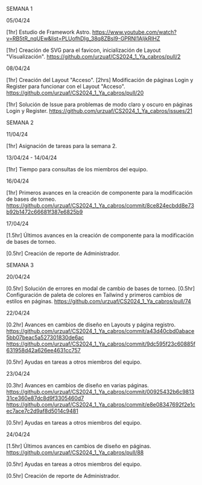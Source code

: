SEMANA 1

05/04/24

[1hr] Estudio de Framework Astro.
https://www.youtube.com/watch?v=RB5tR_nqUEw&list=PLUofhDIg_38q8ZBsl9-GPRNI1AIjkRIHZ

[1hr] Creación de SVG para el favicon, inicialización de Layout "Visualización".
https://github.com/urzuaf/CS2024_1_Ya_cabros/pull/2

08/04/24

[1hr] Creación del Layout "Acceso".
[2hrs] Modificación de páginas Login y Register para funcionar con el Layout "Acceso".
https://github.com/urzuaf/CS2024_1_Ya_cabros/pull/20

[1hr] Solución de Issue para problemas de modo claro y oscuro en páginas Login y Register.
https://github.com/urzuaf/CS2024_1_Ya_cabros/issues/21

SEMANA 2

11/04/24

[1hr] Asignación de tareas para la semana 2.

13/04/24 - 14/04/24

[1hr] Tiempo para consultas de los miembros del equipo.

16/04/24

[1hr] Primeros avances en la creación de componente para la modificación de bases de torneo.
https://github.com/urzuaf/CS2024_1_Ya_cabros/commit/8ce824ecbdd8e73b92b1472c66681f387e6825b9

17/04/24

[1.5hr] Últimos avances en la creación de componente para la modificación de bases de torneo.


[0.5hr] Creación de reporte de Administrador.

SEMANA 3

20/04/24

[0.5hr] Solución de errores en modal de cambio de bases de torneo.
[0.5hr] Configuración de paleta de colores en Tailwind y primeros cambios de estilos en páginas.
https://github.com/urzuaf/CS2024_1_Ya_cabros/pull/74

22/04/24

[0.2hr] Avances en cambios de diseño en Layouts y página registro.
https://github.com/urzuaf/CS2024_1_Ya_cabros/commit/a43d40cbd0abace5bb07beac5a527301830de6ac
https://github.com/urzuaf/CS2024_1_Ya_cabros/commit/9dc595f23c60885f631958d42a626ee4631cc757

[0.5hr] Ayudas en tareas a otros miembros del equipo.

23/04/24

[0.3hr] Avances en cambios de diseño en varias páginas.
https://github.com/urzuaf/CS2024_1_Ya_cabros/commit/00925432b6c981331ce360e87dc8d9f3305460d7
https://github.com/urzuaf/CS2024_1_Ya_cabros/commit/e8e08347692f2e1cec7ace7c2d9af8d5014c9481

[0.5hr] Ayudas en tareas a otros miembros del equipo.

24/04/24

[1.5hr] Últimos avances en cambios de diseño en páginas.
https://github.com/urzuaf/CS2024_1_Ya_cabros/pull/88

[0.5hr] Ayudas en tareas a otros miembros del equipo.

[0.5hr] Creación de reporte de Administrador.